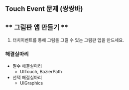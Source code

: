 ## Touch Event 문제 (쌍쌍바)

## ** 그림판 앱 만들기 **

1. 터치이벤트를 통해 그림을 그릴 수 있는 그림판 앱을 만드세요.

### 해결실마리
* 필수 해결실마리
    * UITouch, BazierPath
* 선택 해결실마리
    * UIGraphics
